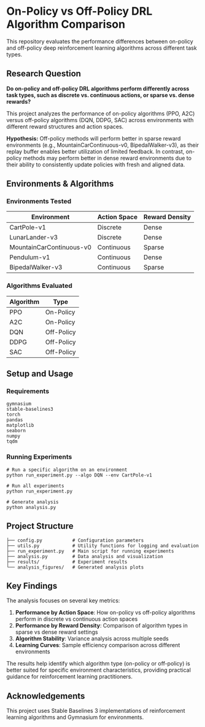 # On-Policy vs Off-Policy DRL Algorithm Comparison

This repository evaluates the performance differences between on-policy and off-policy deep reinforcement learning algorithms across different task types.

## Research Question

**Do on-policy and off-policy DRL algorithms perform differently across task types, such as discrete vs. continuous actions, or sparse vs. dense rewards?**

This project analyzes the performance of on-policy algorithms (PPO, A2C) versus off-policy algorithms (DQN, DDPG, SAC) across environments with different reward structures and action spaces.

**Hypothesis:** Off-policy methods will perform better in sparse reward environments (e.g., MountainCarContinuous-v0, BipedalWalker-v3), as their replay buffer enables better utilization of limited feedback. In contrast, on-policy methods may perform better in dense reward environments due to their ability to consistently update policies with fresh and aligned data.

## Environments & Algorithms

### Environments Tested

| Environment | Action Space | Reward Density |
|-------------|--------------|----------------|
| CartPole-v1 | Discrete | Dense |
| LunarLander-v3 | Discrete | Dense |
| MountainCarContinuous-v0 | Continuous | Sparse |
| Pendulum-v1 | Continuous | Dense |
| BipedalWalker-v3 | Continuous | Sparse |

### Algorithms Evaluated

| Algorithm | Type |
|-----------|------|
| PPO | On-Policy |
| A2C | On-Policy |
| DQN | Off-Policy |
| DDPG | Off-Policy |
| SAC | Off-Policy |

## Setup and Usage

### Requirements
```
gymnasium
stable-baselines3
torch
pandas
matplotlib
seaborn
numpy
tqdm
```

### Running Experiments
```
# Run a specific algorithm on an environment
python run_experiment.py --algo DQN --env CartPole-v1

# Run all experiments
python run_experiment.py

# Generate analysis
python analysis.py
```

## Project Structure
```
├── config.py           # Configuration parameters
├── utils.py            # Utility functions for logging and evaluation
├── run_experiment.py   # Main script for running experiments
├── analysis.py         # Data analysis and visualization
├── results/            # Experiment results
└── analysis_figures/   # Generated analysis plots
```

## Key Findings

The analysis focuses on several key metrics:

1. **Performance by Action Space**: How on-policy vs off-policy algorithms perform in discrete vs continuous action spaces
2. **Performance by Reward Density**: Comparison of algorithm types in sparse vs dense reward settings
3. **Algorithm Stability**: Variance analysis across multiple seeds
4. **Learning Curves**: Sample efficiency comparison across different environments

The results help identify which algorithm type (on-policy or off-policy) is better suited for specific environment characteristics, providing practical guidance for reinforcement learning practitioners.

## Acknowledgements

This project uses Stable Baselines 3 implementations of reinforcement learning algorithms and Gymnasium for environments.
